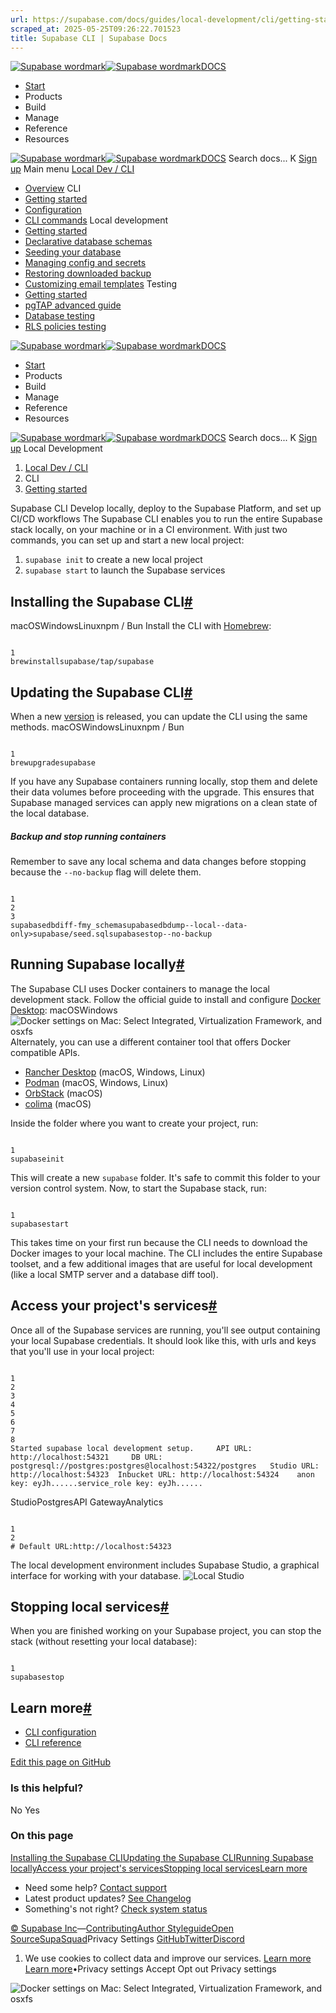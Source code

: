 ```yaml
---
url: https://supabase.com/docs/guides/local-development/cli/getting-started
scraped_at: 2025-05-25T09:26:22.701523
title: Supabase CLI | Supabase Docs
---
```


[![Supabase wordmark](https://supabase.com/docs/_next/image?url=%2Fdocs%2Fsupabase-dark.svg&w=256&q=75)![Supabase wordmark](https://supabase.com/docs/_next/image?url=%2Fdocs%2Fsupabase-light.svg&w=256&q=75)DOCS](https://supabase.com/docs)
  * [Start](https://supabase.com/docs/guides/getting-started)
  * Products 
  * Build 
  * Manage 
  * Reference 
  * Resources 


[![Supabase wordmark](https://supabase.com/docs/_next/image?url=%2Fdocs%2Fsupabase-dark.svg&w=256&q=75)![Supabase wordmark](https://supabase.com/docs/_next/image?url=%2Fdocs%2Fsupabase-light.svg&w=256&q=75)DOCS](https://supabase.com/docs)
Search docs...
K
[Sign up](https://supabase.com/dashboard)
Main menu
[Local Dev / CLI](https://supabase.com/docs/guides/local-development)
  * [Overview](https://supabase.com/docs/guides/local-development)
CLI
  * [Getting started](https://supabase.com/docs/guides/local-development/cli/getting-started)
  * [Configuration](https://supabase.com/docs/guides/local-development/cli/config)
  * [CLI commands](https://supabase.com/docs/reference/cli)
Local development
  * [Getting started](https://supabase.com/docs/guides/local-development/overview)
  * [Declarative database schemas](https://supabase.com/docs/guides/local-development/declarative-database-schemas)
  * [Seeding your database](https://supabase.com/docs/guides/local-development/seeding-your-database)
  * [Managing config and secrets](https://supabase.com/docs/guides/local-development/managing-config)
  * [Restoring downloaded backup](https://supabase.com/docs/guides/local-development/restoring-downloaded-backup)
  * [Customizing email templates](https://supabase.com/docs/guides/local-development/customizing-email-templates)
Testing
  * [Getting started](https://supabase.com/docs/guides/local-development/testing/overview)
  * [pgTAP advanced guide](https://supabase.com/docs/guides/local-development/testing/pgtap-extended)
  * [Database testing](https://supabase.com/docs/guides/database/testing)
  * [RLS policies testing](https://supabase.com/docs/guides/database/extensions/pgtap#testing-rls-policies)


[![Supabase wordmark](https://supabase.com/docs/_next/image?url=%2Fdocs%2Fsupabase-dark.svg&w=256&q=75)![Supabase wordmark](https://supabase.com/docs/_next/image?url=%2Fdocs%2Fsupabase-light.svg&w=256&q=75)DOCS](https://supabase.com/docs)
  * [Start](https://supabase.com/docs/guides/getting-started)
  * Products 
  * Build 
  * Manage 
  * Reference 
  * Resources 


[![Supabase wordmark](https://supabase.com/docs/_next/image?url=%2Fdocs%2Fsupabase-dark.svg&w=256&q=75)![Supabase wordmark](https://supabase.com/docs/_next/image?url=%2Fdocs%2Fsupabase-light.svg&w=256&q=75)DOCS](https://supabase.com/docs)
Search docs...
K
[Sign up](https://supabase.com/dashboard)
Local Development
  1. [Local Dev / CLI](https://supabase.com/docs/guides/local-development)
  2. CLI
  3. [Getting started](https://supabase.com/docs/guides/local-development/cli/getting-started)


Supabase CLI
Develop locally, deploy to the Supabase Platform, and set up CI/CD workflows
The Supabase CLI enables you to run the entire Supabase stack locally, on your machine or in a CI environment. With just two commands, you can set up and start a new local project:
  1. `supabase init` to create a new local project
  2. `supabase start` to launch the Supabase services


## Installing the Supabase CLI[#](https://supabase.com/docs/guides/local-development/cli/getting-started#installing-the-supabase-cli)
macOSWindowsLinuxnpm / Bun
Install the CLI with [Homebrew](https://brew.sh):
```

1
brewinstallsupabase/tap/supabase

```

## Updating the Supabase CLI[#](https://supabase.com/docs/guides/local-development/cli/getting-started#updating-the-supabase-cli)
When a new [version](https://github.com/supabase/cli/releases) is released, you can update the CLI using the same methods.
macOSWindowsLinuxnpm / Bun
```

1
brewupgradesupabase

```

If you have any Supabase containers running locally, stop them and delete their data volumes before proceeding with the upgrade. This ensures that Supabase managed services can apply new migrations on a clean state of the local database.
##### Backup and stop running containers
Remember to save any local schema and data changes before stopping because the `--no-backup` flag will delete them.
```

1
2
3
supabasedbdiff-fmy_schemasupabasedbdump--local--data-only>supabase/seed.sqlsupabasestop--no-backup

```

## Running Supabase locally[#](https://supabase.com/docs/guides/local-development/cli/getting-started#running-supabase-locally)
The Supabase CLI uses Docker containers to manage the local development stack. Follow the official guide to install and configure [Docker Desktop](https://docs.docker.com/desktop):
macOSWindows
![Docker settings on Mac: Select Integrated, Virtualization Framework, and osxfs](https://supabase.com/docs/_next/image?url=%2Fdocs%2Fimg%2Fguides%2Fcli%2Fdocker-mac-light.png&w=3840&q=75)
Alternately, you can use a different container tool that offers Docker compatible APIs.
  * [Rancher Desktop](https://rancherdesktop.io/) (macOS, Windows, Linux)
  * [Podman](https://podman.io/) (macOS, Windows, Linux)
  * [OrbStack](https://orbstack.dev/) (macOS)
  * [colima](https://github.com/abiosoft/colima) (macOS)


Inside the folder where you want to create your project, run:
```

1
supabaseinit

```

This will create a new `supabase` folder. It's safe to commit this folder to your version control system.
Now, to start the Supabase stack, run:
```

1
supabasestart

```

This takes time on your first run because the CLI needs to download the Docker images to your local machine. The CLI includes the entire Supabase toolset, and a few additional images that are useful for local development (like a local SMTP server and a database diff tool).
## Access your project's services[#](https://supabase.com/docs/guides/local-development/cli/getting-started#access-your-projects-services)
Once all of the Supabase services are running, you'll see output containing your local Supabase credentials. It should look like this, with urls and keys that you'll use in your local project:
```

1
2
3
4
5
6
7
8
Started supabase local development setup.     API URL: http://localhost:54321     DB URL: postgresql://postgres:postgres@localhost:54322/postgres   Studio URL: http://localhost:54323  Inbucket URL: http://localhost:54324    anon key: eyJh......service_role key: eyJh......

```

StudioPostgresAPI GatewayAnalytics
```

1
2
# Default URL:http://localhost:54323

```

The local development environment includes Supabase Studio, a graphical interface for working with your database.
![Local Studio](https://supabase.com/docs/img/guides/cli/local-studio.png)
## Stopping local services[#](https://supabase.com/docs/guides/local-development/cli/getting-started#stopping-local-services)
When you are finished working on your Supabase project, you can stop the stack (without resetting your local database):
```

1
supabasestop

```

## Learn more[#](https://supabase.com/docs/guides/local-development/cli/getting-started#learn-more)
  * [CLI configuration](https://supabase.com/docs/guides/local-development/cli/config)
  * [CLI reference](https://supabase.com/docs/reference/cli)

[Edit this page on GitHub ](https://github.com/supabase/supabase/blob/master/apps/docs/content/guides/local-development/cli/getting-started.mdx)
### Is this helpful?
No Yes
### On this page
[Installing the Supabase CLI](https://supabase.com/docs/guides/local-development/cli/getting-started#installing-the-supabase-cli)[Updating the Supabase CLI](https://supabase.com/docs/guides/local-development/cli/getting-started#updating-the-supabase-cli)[Running Supabase locally](https://supabase.com/docs/guides/local-development/cli/getting-started#running-supabase-locally)[Access your project's services](https://supabase.com/docs/guides/local-development/cli/getting-started#access-your-projects-services)[Stopping local services](https://supabase.com/docs/guides/local-development/cli/getting-started#stopping-local-services)[Learn more](https://supabase.com/docs/guides/local-development/cli/getting-started#learn-more)
  * Need some help?
[Contact support](https://supabase.com/support)
  * Latest product updates?
[See Changelog](https://supabase.com/changelog)
  * Something's not right?
[Check system status](https://status.supabase.com/)


[© Supabase Inc](https://supabase.com/)—[Contributing](https://github.com/supabase/supabase/blob/master/apps/docs/DEVELOPERS.md)[Author Styleguide](https://github.com/supabase/supabase/blob/master/apps/docs/CONTRIBUTING.md)[Open Source](https://supabase.com/open-source)[SupaSquad](https://supabase.com/supasquad)Privacy Settings
[GitHub](https://github.com/supabase/supabase)[Twitter](https://twitter.com/supabase)[Discord](https://discord.supabase.com/)
  1. We use cookies to collect data and improve our services. [Learn more](https://supabase.com/privacy#8-cookies-and-similar-technologies-used-on-our-european-services)
[Learn more](https://supabase.com/privacy#8-cookies-and-similar-technologies-used-on-our-european-services)•Privacy settings
Accept Opt out Privacy settings


![Docker settings on Mac: Select Integrated, Virtualization Framework, and osxfs](https://supabase.com/docs/_next/image?url=%2Fdocs%2Fimg%2Fguides%2Fcli%2Fdocker-mac-light.png&w=1920&q=75)

